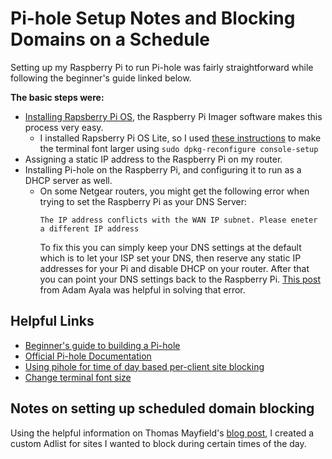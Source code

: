 # Pi-hole Setup Notes and Blocking Domains on a Schedule

Setting up my Raspberry Pi to run Pi-hole was fairly straightforward while following the beginner's guide linked below.

**The basic steps were:**
  - [Installing Rapsberry Pi OS](https://youtu.be/ntaXWS8Lk34), the Raspberry Pi Imager software makes this process very easy.
    - I installed Rapsberry Pi OS Lite, so I used [these instructions](https://www.stevencombs.com/raspberrypi/2016/05/18/change-terminal-font-size-raspi.html) to make the terminal font larger using `sudo dpkg-reconfigure console-setup`
  - Assigning a static IP address to the Raspberry Pi on my router.
  - Installing Pi-hole on the Raspberry Pi, and configuring it to run as a DHCP server as well.
    - On some Netgear routers, you might get the following error when trying to set the Raspberry Pi as your DNS Server:
      ```
      The IP address conflicts with the WAN IP subnet. Please eneter a different IP address
      ```
      To fix this you can simply keep your DNS settings at the default which is to let your ISP set your DNS, then reserve any static IP addresses for your Pi and disable DHCP on your router. After that you can point your DNS settings back to the Raspberry Pi. [This post](https://www.adamayala.com/blog/2019/08/06/netgears-static-ip-flaw-with-alternate-dns-servers/) from  Adam Ayala was helpful in solving that error.

## Helpful Links
- [Beginner's guide to building a Pi-hole](https://github.com/tgjohnst/pihole-guide)
- [Official Pi-hole Documentation](https://docs.pi-hole.net/)
- [Using pihole for time of day based per-client site blocking](https://thegreata.pe/articles/2021/02/28/pihole/)
- [Change terminal font size](https://www.stevencombs.com/raspberrypi/2016/05/18/change-terminal-font-size-raspi.html)

## Notes on setting up scheduled domain blocking
Using the helpful information on Thomas Mayfield's [blog post](https://thegreata.pe/articles/2021/02/28/pihole/), I created a custom Adlist for sites I wanted to block during certain times of the day.
